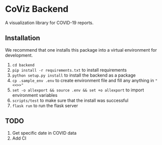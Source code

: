 # CoViz Backend

A visualization library for COVID-19 reports.

## Installation

We recommend that one installs this package into a virtual environment for development.

1. `cd backend`
1. `pip install -r requirements.txt` to install requirements
1. `python setup.py install` to install the backend as a package
1. `cp .sample_env .env` to create environment file and fill any anything in `"<<>>"`
1. `set -o allexport && source .env && set +o allexport` to import environment variables
1. `scripts/test` to make sure that the install was successful
1. `flask run` to run the flask server

## TODO

1. Get specific date in COVID data
1. Add CI
